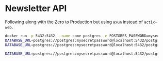 # Newsletter API

Following along with the Zero to Production but using `axum` instead of `actix-web`.

```bash
docker run -p 5432:5432 --name some-postgres -e POSTGRES_PASSWORD=mysecretpassword -d postgres
DATABASE_URL=postgres://postgres:mysecretpassword@localhost:5432/postgres sqlx migrate run
DATABASE_URL=postgres://postgres:mysecretpassword@localhost:5432/postgres cargo sqlx prepare

DATABASE_URL=postgres://postgres:mysecretpassword@localhost:5432/postgres cargo test
```
